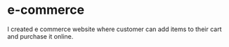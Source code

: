 # e-commerce
I created e commerce website where customer can add items to their cart and purchase it online.
